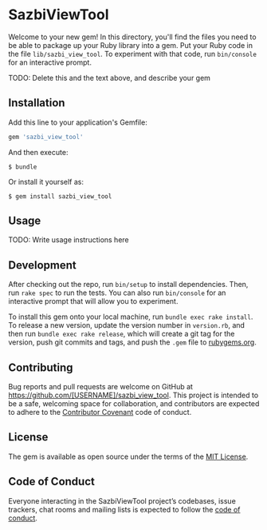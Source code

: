 # SazbiViewTool

Welcome to your new gem! In this directory, you'll find the files you need to be able to package up your Ruby library into a gem. Put your Ruby code in the file `lib/sazbi_view_tool`. To experiment with that code, run `bin/console` for an interactive prompt.

TODO: Delete this and the text above, and describe your gem

## Installation

Add this line to your application's Gemfile:

```ruby
gem 'sazbi_view_tool'
```

And then execute:

    $ bundle

Or install it yourself as:

    $ gem install sazbi_view_tool

## Usage

TODO: Write usage instructions here

## Development

After checking out the repo, run `bin/setup` to install dependencies. Then, run `rake spec` to run the tests. You can also run `bin/console` for an interactive prompt that will allow you to experiment.

To install this gem onto your local machine, run `bundle exec rake install`. To release a new version, update the version number in `version.rb`, and then run `bundle exec rake release`, which will create a git tag for the version, push git commits and tags, and push the `.gem` file to [rubygems.org](https://rubygems.org).

## Contributing

Bug reports and pull requests are welcome on GitHub at https://github.com/[USERNAME]/sazbi_view_tool. This project is intended to be a safe, welcoming space for collaboration, and contributors are expected to adhere to the [Contributor Covenant](http://contributor-covenant.org) code of conduct.

## License

The gem is available as open source under the terms of the [MIT License](https://opensource.org/licenses/MIT).

## Code of Conduct

Everyone interacting in the SazbiViewTool project’s codebases, issue trackers, chat rooms and mailing lists is expected to follow the [code of conduct](https://github.com/[USERNAME]/sazbi_view_tool/blob/master/CODE_OF_CONDUCT.md).
